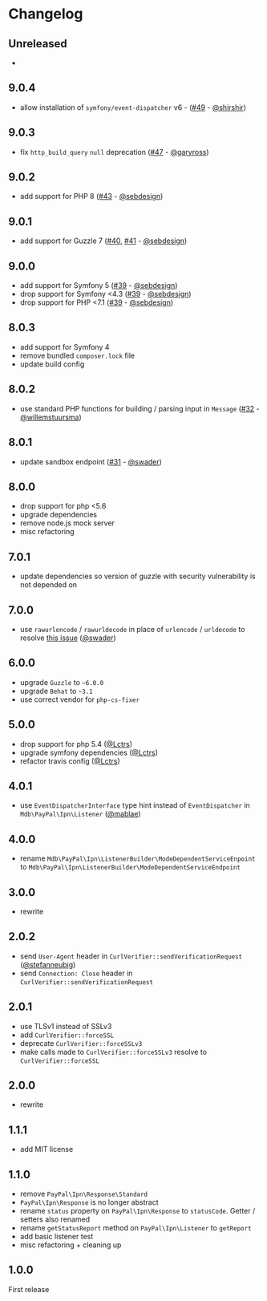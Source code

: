 # Changelog

## Unreleased

-

## 9.0.4

- allow installation of `symfony/event-dispatcher` v6 - ([#49](https://github.com/mike182uk/paypal-ipn-listener/pull/49) - [@shirshir](https://github.com/shirshir))

## 9.0.3

- fix `http_build_query` `null` deprecation ([#47](https://github.com/mike182uk/paypal-ipn-listener/pull/47) - [@garyross](https://github.com/garyross))

## 9.0.2

- add support for PHP 8 ([#43](https://github.com/mike182uk/paypal-ipn-listener/pull/43) - [@sebdesign](https://github.com/sebdesign))

## 9.0.1

- add support for Guzzle 7 ([#40](https://github.com/mike182uk/paypal-ipn-listener/pull/40), [#41](https://github.com/mike182uk/paypal-ipn-listener/pull/41) - [@sebdesign](https://github.com/sebdesign))

## 9.0.0

- add support for Symfony 5 ([#39](https://github.com/mike182uk/paypal-ipn-listener/pull/39) - [@sebdesign](https://github.com/sebdesign))
- drop support for Symfony <4.3 ([#39](https://github.com/mike182uk/paypal-ipn-listener/pull/39) - [@sebdesign](https://github.com/sebdesign))
- drop support for PHP <7.1 ([#39](https://github.com/mike182uk/paypal-ipn-listener/pull/39) - [@sebdesign](https://github.com/sebdesign))

## 8.0.3

- add support for Symfony 4
- remove bundled `composer.lock` file
- update build config

## 8.0.2

- use standard PHP functions for building / parsing input in `Message` ([#32](https://github.com/mike182uk/paypal-ipn-listener/pull/32) - [@willemstuursma](https://github.com/willemstuursma))

## 8.0.1

- update sandbox endpoint ([#31](https://github.com/mike182uk/paypal-ipn-listener/pull/31) - [@swader](https://github.com/Swader))

## 8.0.0

- drop support for php <5.6
- upgrade dependencies
- remove node.js mock server
- misc refactoring

## 7.0.1

- update dependencies so version of guzzle with security vulnerability is not depended on

## 7.0.0

- use `rawurlencode` / `rawurldecode` in place of `urlencode` / `urldecode` to resolve [this issue](https://github.com/paypal/ipn-code-samples/issues/51) ([@swader](https://github.com/Swader))

## 6.0.0

- upgrade `Guzzle` to `~6.0.0`
- upgrade `Behat` to `~3.1`
- use correct vendor for `php-cs-fixer`

## 5.0.0

- drop support for php 5.4 ([@Lctrs](https://github.com/Lctrs))
- upgrade symfony dependencies ([@Lctrs](https://github.com/Lctrs))
- refactor travis config ([@Lctrs](https://github.com/Lctrs))

## 4.0.1

- use `EventDispatcherInterface` type hint instead of `EventDispatcher` in `Mdb\PayPal\Ipn\Listener` ([@mablae](https://github.com/mablae))

## 4.0.0

- rename `Mdb\PayPal\Ipn\ListenerBuilder\ModeDependentServiceEnpoint` to `Mdb\PayPal\Ipn\ListenerBuilder\ModeDependentServiceEndpoint`

## 3.0.0

- rewrite

## 2.0.2

- send `User-Agent` header in `CurlVerifier::sendVerificationRequest` ([@stefanneubig](https://github.com/stefanneubig))
- send `Connection: Close` header in `CurlVerifier::sendVerificationRequest`

## 2.0.1

- use TLSv1 instead of SSLv3
- add `CurlVerifier::forceSSL`
- deprecate `CurlVerifier::forceSSLv3`
- make calls made to `CurlVerifier::forceSSLv3` resolve to `CurlVerifier::forceSSL`

## 2.0.0

- rewrite

## 1.1.1

- add MIT license

## 1.1.0

- remove `PayPal\Ipn\Response\Standard`
- `PayPal\Ipn\Response` is no longer abstract
- rename `status` property on `PayPal\Ipn\Response` to `statusCode`. Getter / setters also renamed
- rename `getStatusReport` method on `PayPal\Ipn\Listener` to `getReport`
- add basic listener test
- misc refactoring + cleaning up

## 1.0.0

First release
